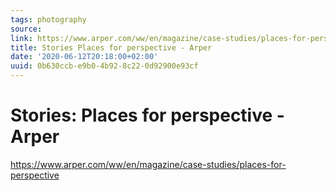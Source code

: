 ```yaml
---
tags: photography
source:
link: https://www.arper.com/ww/en/magazine/case-studies/places-for-perspective
title: Stories Places for perspective - Arper
date: '2020-06-12T20:18:00+02:00'
uuid: 0b630ccb-e9b0-4b92-8c22-0d92900e93cf
---
```


# Stories: Places for perspective - Arper
https://www.arper.com/ww/en/magazine/case-studies/places-for-perspective
